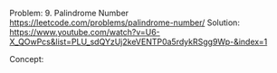 Problem: 9. Palindrome Number
https://leetcode.com/problems/palindrome-number/
Solution:
https://www.youtube.com/watch?v=U6-X_QOwPcs&list=PLU_sdQYzUj2keVENTP0a5rdykRSgg9Wp-&index=1

Concept: